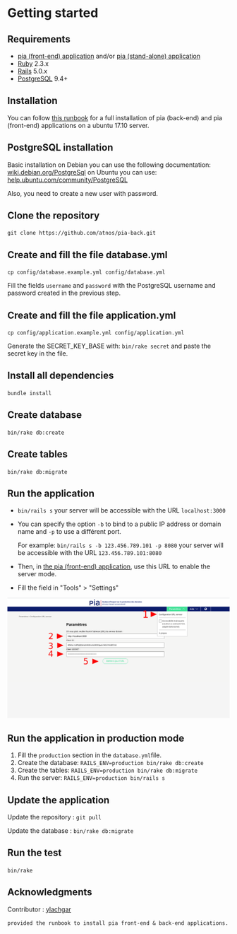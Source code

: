 Getting started
===============

Requirements
------------

- [pia (front-end) application](https://github.com/LINCnil/pia) and/or [pia (stand-alone) application](https://github.com/LINCnil/pia-app)
- [Ruby](http://www.ruby-lang.org) 2.3.x
- [Rails](http://rubyonrails.org) 5.0.x
- [PostgreSQL](https://www.postgresql.org) 9.4+

Installation
------------

You can follow <a href="https://github.com/LINCnil/pia/issues/77" target="_blank">this runbook</a> for a full installation of pia (back-end) and pia (front-end) applications on a ubuntu 17.10 server.

PostgreSQL installation
------------------

Basic installation on Debian you can use the following documentation: [wiki.debian.org/PostgreSql](https://wiki.debian.org/PostgreSql)
on Ubuntu you can use: [help.ubuntu.com/community/PostgreSQL](https://help.ubuntu.com/community/PostgreSQL)

Also, you need to create a new user with password.

Clone the repository
--------------------

`git clone https://github.com/atnos/pia-back.git`

Create and fill the file database.yml
-------------------------------------

`cp config/database.example.yml config/database.yml`

Fill the fields `username` and `password` with the PostgreSQL username and password created in the previous step.

Create and fill the file application.yml
----------------------------------------

`cp config/application.example.yml config/application.yml`

Generate the SECRET_KEY_BASE with: `bin/rake secret` and paste the secret key in the file.

Install all dependencies
------------------------

`bundle install`

Create database
---------------

`bin/rake db:create`

Create tables
-------------

`bin/rake db:migrate`

Run the application
-------------------

- `bin/rails s` your server will be accessible with the URL `localhost:3000`

- You can specify the option `-b` to bind to a public IP address or domain name and `-p` to use a différent port.

    For example: `bin/rails s -b 123.456.789.101 -p 8080` your server will be accessible with the URL `123.456.789.101:8080`

- Then, in [the pia (front-end) application](https://github.com/LINCnil/pia), use this URL to enable the server mode. 

- Fill the field in "Tools" > "Settings"

![PIA Settings](public/pia-settings.png)

Run the application in production mode
--------------------------------------

1. Fill the `production` section in the `database.yml`file.
2. Create the database: `RAILS_ENV=production bin/rake db:create`
3. Create the tables: `RAILS_ENV=production bin/rake db:migrate`
4. Run the server: `RAILS_ENV=production bin/rails s`

Update the application
----------------------

Update the repository : `git pull`

Update the database : `bin/rake db:migrate`

Run the test
------------

`bin/rake`

Acknowledgments
---------------

Contributor : [ylachgar](https://github.com/ylachgar)

    provided the runbook to install pia front-end & back-end applications.

